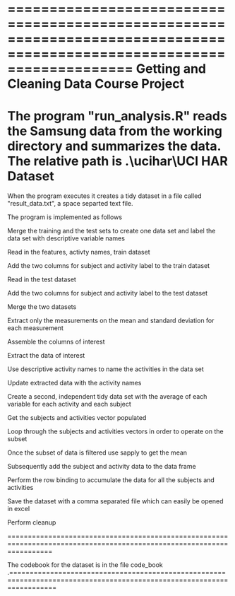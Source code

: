 =======================================================================================================================
Getting and Cleaning Data Course Project
=======================================================================================================================

The program "run_analysis.R" reads the Samsung data from the working directory and summarizes the data. 
The relative path is .\ucihar\UCI HAR Dataset
=======================================================================================================================

When the program executes it creates a tidy dataset in a file called "result_data.txt", a space separted text file.

The program is implemented as follows

Merge the training and the test sets to create one data set and label the data set with descriptive variable names

Read in the features, activty names, train dataset

Add the two columns for subject and activity label to the train dataset

Read in the test dataset

Add the two columns for subject and activity label to the test dataset

Merge the two datasets

Extract only the measurements on the mean and standard deviation for each measurement

Assemble the columns of interest

Extract the data of interest

Use descriptive activity names to name the activities in the data set

Update extracted data with the activity names

Create a second, independent tidy data set with the average of each variable for each activity and each subject

Get the subjects and activities vector populated

Loop through the subjects and activities vectors in order to operate on the subset

Once the subset of data is filtered use sapply to get the mean

Subsequently add the subject and activity data to the data frame

Perform the row binding to accumulate the data for all the subjects and activities

Save the dataset with a comma separated file which can easily be opened in excel

Perform cleanup
 
=======================================================================================================================

The codebook for the dataset is in the file code_book .=======================================================================================================================